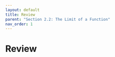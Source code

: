 ```yaml
---
layout: default
title: Review
parent: "Section 2.2: The Limit of a Function"
nav_order: 1
---
```

# Review
<!-- ## The Limit of a Function -->


